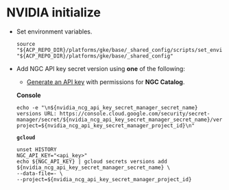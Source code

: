 # NVIDIA initialize

- Set environment variables.

  ```shell
  source "${ACP_REPO_DIR}/platforms/gke/base/_shared_config/scripts/set_environment_variables.sh" "${ACP_REPO_DIR}/platforms/gke/base/_shared_config"
  ```

- Add NGC API key secret version using **one** of the following:

  - [Generate an API key](https://org.ngc.nvidia.com/setup) with permissions for
    **NGC Catalog**.

  **Console**

  ```
  echo -e "\n${nvidia_ncg_api_key_secret_manager_secret_name} versions URL: https://console.cloud.google.com/security/secret-manager/secret/${nvidia_ncg_api_key_secret_manager_secret_name}/versions?project=${nvidia_ncg_api_key_secret_manager_project_id}\n"
  ```

  **`gcloud`**

  ```
  unset HISTORY
  NGC_API_KEY="<api_key>"
  echo ${NGC_API_KEY} | gcloud secrets versions add ${nvidia_ncg_api_key_secret_manager_secret_name} \
  --data-file=- \
  --project=${nvidia_ncg_api_key_secret_manager_project_id}
  ```

